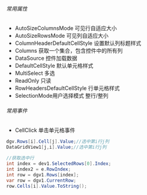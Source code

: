 ###### 常用属性

+ AutoSizeColumnsMode 可见行自适应大小
+ AutoSizeRowsMode 可见列自适应大小
+ ColumnHeaderDefaultCellStyle 设置默认列标题样式
+ Columns 获取一个集合，包含控件中的所有列
+ DataSource 控件加载数据
+ DefaultCellStyle 默认单元格样式
+ MultiSelect 多选
+ ReadOnly 只读
+ RowHeadersDefaultCellStyle  行单元格样式
+ SelectionMode用户选择模式   整行/整列





###### 常用事件

+ CellClick  单击单元格事件



~~~ C#
dgv.Rows[i].Cell[j].Value;//选中第i行j列
DataGridView1[j,i].Value;//选中第i行j列

//获取选中行
int index = dev1.SelectedRows[0].Index;
int index2 = e.RowIndex;
int row = dgv1.Rows[index];
var row = dgv1.CurrentRow;
row.Cells[i].Value.ToString();    
~~~

